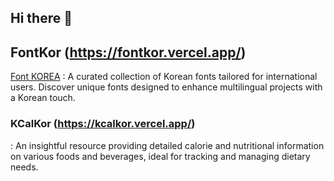 ## Hi there 👋

## FontKor (https://fontkor.vercel.app/)
[Font KOREA](https://github.com/websseu/fontkor)
: A curated collection of Korean fonts tailored for international users. Discover unique fonts designed to enhance multilingual projects with a Korean touch.

### KCalKor (https://kcalkor.vercel.app/)
: An insightful resource providing detailed calorie and nutritional information on various foods and beverages, ideal for tracking and managing dietary needs.
